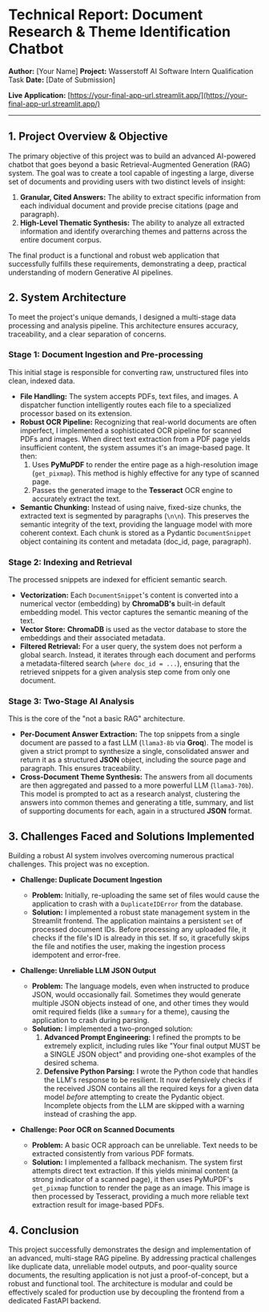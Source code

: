 
# Technical Report: Document Research & Theme Identification Chatbot

**Author:** [Your Name]
**Project:** Wasserstoff AI Software Intern Qualification Task
**Date:** [Date of Submission]

**Live Application:** [https://your-final-app-url.streamlit.app/](https://your-final-app-url.streamlit.app/)

---

## 1. Project Overview & Objective

The primary objective of this project was to build an advanced AI-powered chatbot that goes beyond a basic Retrieval-Augmented Generation (RAG) system. The goal was to create a tool capable of ingesting a large, diverse set of documents and providing users with two distinct levels of insight:
1.  **Granular, Cited Answers:** The ability to extract specific information from each individual document and provide precise citations (page and paragraph).
2.  **High-Level Thematic Synthesis:** The ability to analyze all extracted information and identify overarching themes and patterns across the entire document corpus.

The final product is a functional and robust web application that successfully fulfills these requirements, demonstrating a deep, practical understanding of modern Generative AI pipelines.

## 2. System Architecture

To meet the project's unique demands, I designed a multi-stage data processing and analysis pipeline. This architecture ensures accuracy, traceability, and a clear separation of concerns.

### Stage 1: Document Ingestion and Pre-processing

This initial stage is responsible for converting raw, unstructured files into clean, indexed data.

*   **File Handling:** The system accepts PDFs, text files, and images. A dispatcher function intelligently routes each file to a specialized processor based on its extension.
*   **Robust OCR Pipeline:** Recognizing that real-world documents are often imperfect, I implemented a sophisticated OCR pipeline for scanned PDFs and images. When direct text extraction from a PDF page yields insufficient content, the system assumes it's an image-based page. It then:
    1.  Uses **PyMuPDF** to render the entire page as a high-resolution image (`get_pixmap`). This method is highly effective for any type of scanned page.
    2.  Passes the generated image to the **Tesseract** OCR engine to accurately extract the text.
*   **Semantic Chunking:** Instead of using naive, fixed-size chunks, the extracted text is segmented by paragraphs (`\n\n`). This preserves the semantic integrity of the text, providing the language model with more coherent context. Each chunk is stored as a Pydantic `DocumentSnippet` object containing its content and metadata (doc_id, page, paragraph).

### Stage 2: Indexing and Retrieval

The processed snippets are indexed for efficient semantic search.

*   **Vectorization:** Each `DocumentSnippet`'s content is converted into a numerical vector (embedding) by **ChromaDB's** built-in default embedding model. This vector captures the semantic meaning of the text.
*   **Vector Store:** **ChromaDB** is used as the vector database to store the embeddings and their associated metadata.
*   **Filtered Retrieval:** For a user query, the system does not perform a global search. Instead, it iterates through each document and performs a metadata-filtered search (`where doc_id = ...`), ensuring that the retrieved snippets for a given analysis step come from only one document.

### Stage 3: Two-Stage AI Analysis

This is the core of the "not a basic RAG" architecture.

*   **Per-Document Answer Extraction:** The top snippets from a single document are passed to a fast LLM (`llama3-8b` via **Groq**). The model is given a strict prompt to synthesize a single, consolidated answer and return it as a structured **JSON** object, including the source page and paragraph. This ensures traceability.
*   **Cross-Document Theme Synthesis:** The answers from all documents are then aggregated and passed to a more powerful LLM (`llama3-70b`). This model is prompted to act as a research analyst, clustering the answers into common themes and generating a title, summary, and list of supporting documents for each, again in a structured **JSON** format.

## 3. Challenges Faced and Solutions Implemented

Building a robust AI system involves overcoming numerous practical challenges. This project was no exception.

*   **Challenge: Duplicate Document Ingestion**
    *   **Problem:** Initially, re-uploading the same set of files would cause the application to crash with a `DuplicateIDError` from the database.
    *   **Solution:** I implemented a robust state management system in the Streamlit frontend. The application maintains a persistent `set` of processed document IDs. Before processing any uploaded file, it checks if the file's ID is already in this set. If so, it gracefully skips the file and notifies the user, making the ingestion process idempotent and error-free.

*   **Challenge: Unreliable LLM JSON Output**
    *   **Problem:** The language models, even when instructed to produce JSON, would occasionally fail. Sometimes they would generate multiple JSON objects instead of one, and other times they would omit required fields (like a `summary` for a theme), causing the application to crash during parsing.
    *   **Solution:** I implemented a two-pronged solution:
        1.  **Advanced Prompt Engineering:** I refined the prompts to be extremely explicit, including rules like "Your final output MUST be a SINGLE JSON object" and providing one-shot examples of the desired schema.
        2.  **Defensive Python Parsing:** I wrote the Python code that handles the LLM's response to be resilient. It now defensively checks if the received JSON contains all the required keys for a given data model *before* attempting to create the Pydantic object. Incomplete objects from the LLM are skipped with a warning instead of crashing the app.

*   **Challenge: Poor OCR on Scanned Documents**
    *   **Problem:** A basic OCR approach can be unreliable. Text needs to be extracted consistently from various PDF formats.
    *   **Solution:** I implemented a fallback mechanism. The system first attempts direct text extraction. If this yields minimal content (a strong indicator of a scanned page), it then uses PyMuPDF's `get_pixmap` function to render the page as an image. This image is then processed by Tesseract, providing a much more reliable text extraction result for image-based PDFs.

## 4. Conclusion

This project successfully demonstrates the design and implementation of an advanced, multi-stage RAG pipeline. By addressing practical challenges like duplicate data, unreliable model outputs, and poor-quality source documents, the resulting application is not just a proof-of-concept, but a robust and functional tool. The architecture is modular and could be effectively scaled for production use by decoupling the frontend from a dedicated FastAPI backend.
